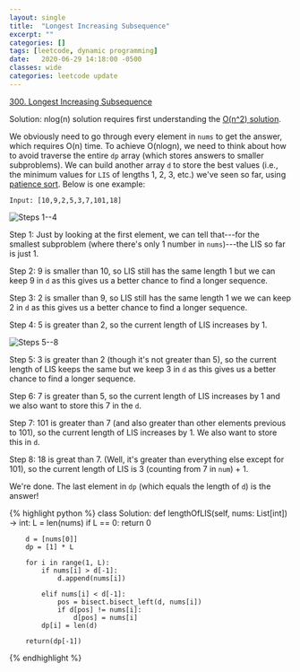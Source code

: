 ```yaml
---
layout: single
title:  "Longest Increasing Subsequence"
excerpt: ""
categories: []
tags: [leetcode, dynamic programming]
date:   2020-06-29 14:18:00 -0500
classes: wide
categories: leetcode update
---
```


[300. Longest Increasing Subsequence](https://leetcode.com/problems/longest-increasing-subsequence/)

Solution: nlog(n) solution requires first understanding the [O(n^2) solution](https://leetcode.com/problems/longest-increasing-subsequence/solution/). 

We obviously need to go through every element in `nums` to get the answer, which requires O(n) time. To achieve O(nlogn), we need to think about how to avoid traverse the entire `dp` array (which stores answers to smaller subproblems). We can build another array `d` to store the best values (i.e., the minimum values for `LIS` of lengths 1, 2, 3, etc.) we've seen so far, using [patience sort](https://www.youtube.com/watch?v=22s1xxRvy28). Below is one example:

`Input: [10,9,2,5,3,7,101,18]`

![Steps 1--4](https://www.yfu.me/img/300-1.png)

Step 1: Just by looking at the first element, we can tell that---for the smallest subproblem (where there's only 1 number in `nums`)---the LIS so far is just 1.

Step 2: 9 is smaller than 10, so LIS still has the same length 1 but we can keep 9 in `d` as this gives us a better chance to find a longer sequence.

Step 3: 2 is smaller than 9, so LIS still has the same length 1 we we can keep 2 in `d` as this gives us a better chance to find a longer sequence.

Step 4: 5 is greater than 2, so the current length of LIS increases by 1.

![Steps 5--8](https://www.yfu.me/img/300-2.png)

Step 5: 3 is greater than 2 (though it's not greater than 5), so the current length of LIS keeps the same but we keep 3 in `d` as this gives us a better chance to find a longer sequence.

Step 6: 7 is greater than 5, so the current length of LIS increases by 1 and we also want to store this 7 in the `d`.

Step 7: 101 is greater than 7 (and also greater than other elements previous to 101), so the current length of LIS increases by 1. We also want to store this in `d`.

Step 8: 18 is great than 7. (Well, it's greater than everything else except for 101), so the current length of LIS is 3 (counting from 7 in `num`) + 1.

We're done. The last element in `dp` (which equals the length of `d`) is the answer!




{% highlight python %}
class Solution:
    def lengthOfLIS(self, nums: List[int]) -> int:
        L = len(nums)
        if L == 0: return 0
        
        d = [nums[0]]
        dp = [1] * L
        
        for i in range(1, L):
            if nums[i] > d[-1]:
                d.append(nums[i])
                
            elif nums[i] < d[-1]:
                pos = bisect.bisect_left(d, nums[i])
                if d[pos] != nums[i]:
                    d[pos] = nums[i]
            dp[i] = len(d)

        return(dp[-1])
{% endhighlight %}
